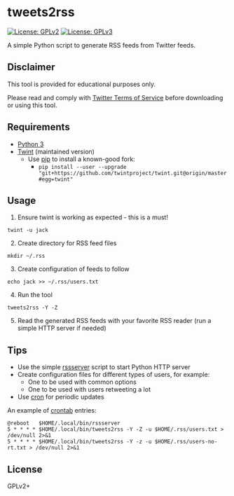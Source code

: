 # tweets2rss

[![License: GPLv2](https://img.shields.io/badge/license-GPLv2-brightgreen.svg)](https://www.gnu.org/licenses/old-licenses/gpl-2.0.en.html)
[![License: GPLv3](https://img.shields.io/badge/license-GPLv3-brightgreen.svg)](https://www.gnu.org/licenses/gpl-3.0)

A simple Python script to generate RSS feeds from Twitter feeds.

## Disclaimer

This tool is provided for educational purposes only.

Please read and comply with
[Twitter Terms of Service](https://twitter.com/en/tos)
before downloading or using this tool.

## Requirements

* [Python 3](https://www.python.org/)
* [Twint](https://github.com/twintproject/twint) (maintained version)
  * Use [pip](https://pypi.org/project/pip/) to install a known-good fork:
    * `pip install --user --upgrade "git+https://github.com/twintproject/twint.git@origin/master#egg=twint"`

## Usage

1. Ensure twint is working as expected - this is a must!
  ```
  twint -u jack
  ```
2. Create directory for RSS feed files
  ```
  mkdir ~/.rss
  ```
3. Create configuration of feeds to follow
  ```
  echo jack >> ~/.rss/users.txt
  ```
4. Run the tool
  ```
  tweets2rss -Y -Z
  ```
5. Read the generated RSS feeds with your favorite RSS reader
   (run a simple HTTP server if needed)

## Tips

* Use the simple [rssserver](rssserver) script to start Python HTTP server
* Create configuration files for different types of users, for example:
  * One to be used with common options
  * One to be used with users retweeting a lot
* Use [cron](https://en.wikipedia.org/wiki/Cron) for periodic updates

An example of [crontab](https://man7.org/linux/man-pages/man5/crontab.5.html)
entries:

```Shell
@reboot   $HOME/.local/bin/rssserver
5 * * * * $HOME/.local/bin/tweets2rss -Y -Z -u $HOME/.rss/users.txt > /dev/null 2>&1
5 * * * * $HOME/.local/bin/tweets2rss -Y -z -u $HOME/.rss/users-no-rt.txt > /dev/null 2>&1
```

## License

GPLv2+
